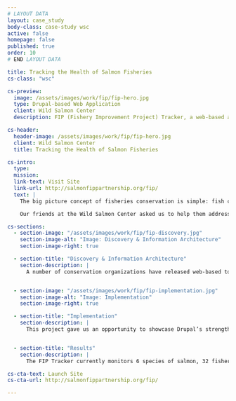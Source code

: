 ```yaml
---
# LAYOUT DATA
layout: case_study
body-class: case-study wsc
active: false
homepage: false
published: true
order: 10
# END LAYOUT DATA

title: Tracking the Health of Salmon Fisheries
cs-class: "wsc"

cs-preview:
  image: /assets/images/work/fip/fip-hero.jpg
  type: Drupal-based Web Application
  client: Wild Salmon Center
  description: FIP (Fishery Improvement Project) Tracker, a web-based application

cs-header:
  header-image: /assets/images/work/fip/fip-hero.jpg
  client: Wild Salmon Center
  title: Tracking the Health of Salmon Fisheries

cs-intro:
  type:
  mission:
  link-text: Visit Site
  link-url: http://salmonfippartnership.org/fip/
  text: |
    The big picture concept of fisheries conservation is simple: fish consumers should understand the value of eco-friendly seafood; fish suppliers should know where the fish they sell comes from; and fishermen should be paid well to fish sustainably.

    Our friends at the Wild Salmon Center asked us to help them address the issue of salmon conservation through the development of their FIP (Fishery Improvement Project) Tracker, a web-based application that helps environmentalists, fishermen, and salmon wholesalers better understand the pressure placed on Pacific salmon fisheries.

cs-sections:
  - section-image: "/assets/images/work/fip/fip-discovery.jpg"
    section-image-alt: "Image: Discovery & Information Architecture"
    section-image-right: true

  - section-title: "Discovery & Information Architecture"
    section-description: |
      A number of conservation organizations have released web-based tools for tracking fishery improvement projects. In designing our web application, we surveyed these tools and interviewed a variety of fishery stakeholders to develop a mobile-friendly web application that emphasizes usability and that presents fisheries data more intuitively.


  - section-image: "/assets/images/work/fip/fip-implementation.jpg"
    section-image-alt: "Image: Implementation"
    section-image-right: true

  - section-title: "Implementation"
    section-description: |
      This project gave us an opportunity to showcase Drupal’s strengths as a framework for building sophisticated web applications. Leveraging Drupal’s multilingual tools, we built the application to support English and Russian data translations. Integrating Drupal’s built-in reporting engine with the [Leaflet](https://drupal.org/project/leaflet/) and [Chart.js](http://www.chartjs.org/) libraries, we were able to rapidly develop interactive graphs and robust mapping interfaces.


  - section-title: "Results"
    section-description: |
      The FIP Tracker currently monitors 6 species of salmon, 32 fisheries, 455,000 metric tons of salmon reported annually.

cs-cta-text: Launch Site
cs-cta-url: http://salmonfippartnership.org/fip/

---
```

